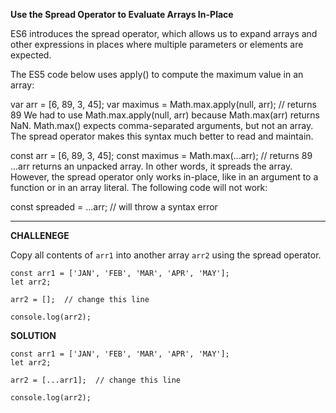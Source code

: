 **Use the Spread Operator to Evaluate Arrays In-Place**

ES6 introduces the spread operator, which allows us to expand arrays and other expressions in places where multiple parameters or elements are expected.

The ES5 code below uses apply() to compute the maximum value in an array:

var arr = [6, 89, 3, 45];
var maximus = Math.max.apply(null, arr); // returns 89
We had to use Math.max.apply(null, arr) because Math.max(arr) returns NaN. Math.max() expects comma-separated arguments, but not an array. The spread operator makes this syntax much better to read and maintain.

const arr = [6, 89, 3, 45];
const maximus = Math.max(...arr); // returns 89
...arr returns an unpacked array. In other words, it spreads the array. However, the spread operator only works in-place, like in an argument to a function or in an array literal. The following code will not work:

const spreaded = ...arr; // will throw a syntax error


---------------------

**CHALLENEGE**

Copy all contents of `arr1` into another array `arr2` using the spread operator.

```
const arr1 = ['JAN', 'FEB', 'MAR', 'APR', 'MAY'];
let arr2;

arr2 = [];  // change this line

console.log(arr2);

```

**SOLUTION**

```
const arr1 = ['JAN', 'FEB', 'MAR', 'APR', 'MAY'];
let arr2;

arr2 = [...arr1];  // change this line

console.log(arr2);

```
